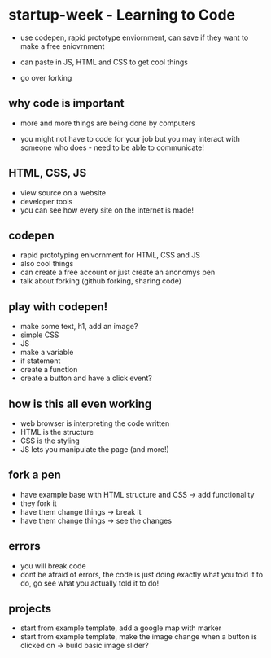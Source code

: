 # startup-week - Learning to Code

- use codepen, rapid prototype enviornment, can save if they want to make a free eniovrnment

- can paste in JS, HTML and CSS to get cool things

- go over forking

## why code is important

- more and more things are being done by computers

- you might not have to code for your job but you may interact with someone who does - need to be able to communicate!

## HTML, CSS, JS 
- view source on a website
- developer tools
- you can see how every site on the internet is made!

## codepen

- rapid prototyping enivornment for HTML, CSS and JS
- also cool things
- can create a free account or just create an anonomys pen
- talk about forking (github forking, sharing code)

## play with codepen!

- make some text, h1, add an image?
- simple CSS
- JS 
- make a variable
- if statement
- create a function
- create a button and have a click event?

## how is this all even working
- web browser is interpreting the code written
- HTML is the structure
- CSS is the styling
- JS lets you manipulate the page (and more!)


## fork a pen
 
- have example base with HTML structure and CSS -> add functionality
- they fork it
- have them change things -> break it
- have them change things -> see the changes

## errors

- you will break code
- dont be afraid of errors, the code is just doing exactly what you told it to do, go see what you actually told it to do!


## projects
- start from example template, add a google map with marker
- start from example template, make the image change when a button is clicked on -> build basic image slider?
